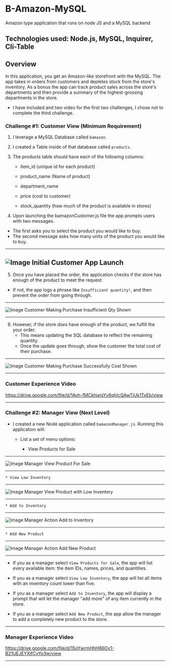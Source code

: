 # B-Amazon-MySQL
Amazon type application that runs on node JS and a MySQL backend
## Technologies used: Node.js, MySQL, Inquirer, Cli-Table

## Overview

In this application, you get an Amazon-like storefront with the MySQL. The app takes in orders from customers and depletes stock from the store's inventory. As a bonus the app can track product sales across the store's departments and then provide a summary of the highest-grossing departments in the store.

* I have included and two video for the first two challenges, I chose not to complete the third challenge.


### Challenge #1: Customer View (Minimum Requirement)

1. I leverage a MySQL Database called `bamazon`.

2. I created a Table inside of that database called `products`.

3. The products table should have each of the following columns:

   * item_id (unique id for each product)

   * product_name (Name of product)

   * department_name

   * price (cost to customer)

   * stock_quantity (how much of the product is available in stores)

 4. Upon launching the bamazonCustomer.js file the app prompts users with two messages.

   * The first asks you to select the product you would like to buy.
   * The second message asks how many units of the product you would like to buy.

---
![Image Initial Customer App Launch](https://github.com/jhwillia7/B-Amazon-MySQL/blob/master/images/Customer_View_initial.PNG)
---

 5. Once you have placed the order, the application checks if the store has enough of the product to meet the request.

   * If not, the app logs a phrase like `Insufficient quantity!`, and then prevent the order from going through.

---
   ![Image Customer Making Purchase Insufficient Qty Shown](https://github.com/jhwillia7/B-Amazon-MySQL/blob/master/images/insufficient_quantity.PNG)

---

8. However, if the store _does_ have enough of the product, we fulfill the your order.
   * This means updating the SQL database to reflect the remaining quantity.
   * Once the update goes through, show the customer the total cost of their purchase.

---
   ![Image Customer Making Purchase Successfully Cost Shown](https://github.com/jhwillia7/B-Amazon-MySQL/blob/master/images/Customer_Buy_Nike.PNG)

---
### Customer Experience Video

https://drive.google.com/file/d/1Avh-fMCkhjeisYv6qhIcQAwTjUk1TxEb/view

---

### Challenge #2: Manager View (Next Level)

* I created a new Node application called `bamazonManager.js`. Running this application will:

  * List a set of menu options:

    * View Products for Sale

---
   ![Image Manager View Product For Sale](https://github.com/jhwillia7/B-Amazon-MySQL/blob/master/images/managerview_prod_4sale.PNG)

---
    
    * View Low Inventory

---
   ![Image Manager View Product with Low Inventory](https://github.com/jhwillia7/B-Amazon-MySQL/blob/master/images/managerview_low_invent.PNG)

---
    
    * Add to Inventory

---
   ![Image Manager Action Add to Inventory](https://github.com/jhwillia7/B-Amazon-MySQL/blob/master/images/add_to_invetn.PNG)

---
    
    * Add New Product

---
   ![Image Manager Action Add New Product](https://github.com/jhwillia7/B-Amazon-MySQL/blob/master/images/addnew_prod.PNG)

---

  * If you as a manager select `View Products for Sale`, the app will list every available item: the item IDs, names, prices, and quantities.

  * If you as a manager select `View Low Inventory`, the app will list all items with an inventory count lower than five.

  * If you as a manager select `Add to Inventory`, the app will display a prompt that will let the manager "add more" of any item currently in the store.

  * If you as a manager select `Add New Product`, the app allow the manager to add a completely new product to the store.

- - -

### Manager Experience Video

https://drive.google.com/file/d/15oYwrmHhH86Ov1-B21UEJEYXjfCvYo3w/view

- - -

